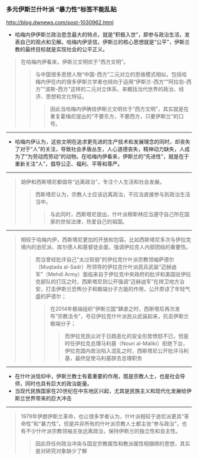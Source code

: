 ### 多元伊斯兰什叶派 “暴力性”标签不能乱贴
http://blog.dwnews.com/post-1030962.html
- 哈梅内伊伊斯兰政治思念最大的特点，就是“积极入世”，即参与政治生活，发表自己的观点和见解。哈梅内伊坚信，伊斯兰的核心思想就是“公平”，伊斯兰教的最终目标就是实现社会的公平正义。
>在哈梅内伊看来，伊斯兰文明优于“西方文明”。
>>与中国很多思想人物“中国-西方”二元对立的思维模式相似，包括哈梅内伊在内的很多伊斯兰学者也倾向于运用“伊斯兰-西方”“阿拉伯-西方”“波斯-西方”这样的二元对立体系，来概括当代世界的政治、经济、思想和文化特征。
>>>因此当哈梅内伊确信伊斯兰文明优于“西方文明”，其实就是在重复霍梅尼提出的“不要东方，不要西方，只要伊斯兰”的口号。
---
- 哈梅内伊认为，这些文明在追求更先进的生产技术和发展理念的同时，却丧失了对于“人”的关注，导致社会矛盾丛生，人心道德丧失，精神动力缺失，人成为了“为劳动而劳动”的动物。在哈梅内伊看来，伊斯兰的“先进性”，就是在于重新关注“人”，倡导公正、福利、平等和尊严。
---
>胡伊和西斯塔尼都倡导“远离政治”，专注个人生活和社会发展。
>>西斯塔尼认为，宗教人士应该远离政治，不应当直接参与到政治生活当中。
>>>与此同时，西斯塔尼提出，什叶派穆斯林应当遵守自己所在国家的世俗法律，热爱自己的祖国。
---
>相较于哈梅内伊，西斯塔尼更加的开放和包容。比如西斯塔尼多次与伊拉克境内的逊尼派、库尔德人和基督徒会面，强调伊拉克人内部团结的重要性。
>>而当曾经批评自己“太过软弱”的伊拉克什叶派宗教领袖萨德尔（Muqtada al-Sadr）所领导的伊拉克什叶派民兵武装“迈赫迪军”（Mehdi Army）面临来自于伊拉克中央政府的批评和美国驻伊拉克部队的打压之时，西斯塔尼则公开强调“迈赫迪军”在捍卫地方治安，打击伊斯兰恐怖分子和极端分子方面的作用，公开原谅了年轻气盛的萨德尔；
>>>在2014年极端组织“伊斯兰国”肆虐之时，西斯塔尼再次发布“宗教法令”，号召伊拉克什叶派民众武装起来，抗击伊斯兰极端分子；
>>>>而伊拉克民众对于日趋恶化的安全形势愤怒不已，但是时任伊拉克总理马利基（Nouri al-Maliki）拒绝下台，伊拉克国内政治陷入混乱之时，西斯塔尼公开批评马利基，最终促使马利基辞去总理职务
---
- 在什叶派信仰中，伊斯兰教士有着重要的作用，既是宗教人士，也是社会导师，同时也具有巨大的政治能量。
- 当现代民族国家在20世纪在中东地区兴起，尤其是民族主义和现代化发展给伊斯兰世界带来的巨大冲击
---
>1979年伊朗伊斯兰革命，也让很多学者认为，什叶派相较于逊尼派更具“革命性”和“暴力性”。但是并非所有的什叶派宗教人士都主张“参与政治”，也有不少什叶派宗教领袖主张远离政治，保持伊斯兰的独立性和自主性。
>>因此将任何政治冲突与固定宗教属性和教派属性相捆绑的思想，其实是对研究对象缺少了解